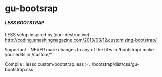 gu-bootsrap
========


##### LESS BOOTSTRAP ###### 
LESS setup inspired by (non-destructive)
http://coding.smashingmagazine.com/2013/03/12/customizing-bootstrap/

!important - NEVER make changes to any of the files in /bootstrap/
make your edits in /custom/* 

Compile :
lessc custom-bootstrap.less > ../bootstrap/dist/css/gu-bootstrap.css

